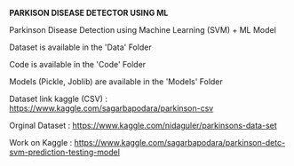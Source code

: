 **PARKISON DISEASE DETECTOR USING ML**

Parkinson Disease Detection using Machine Learning (SVM) + ML Model

Dataset is available in the 'Data' Folder

Code is available in the 'Code' Folder

Models (Pickle, Joblib) are available in the 'Models' Folder

Dataset link kaggle (CSV) : https://www.kaggle.com/sagarbapodara/parkinson-csv

Orginal Dataset : https://www.kaggle.com/nidaguler/parkinsons-data-set

Work on Kaggle : https://www.kaggle.com/sagarbapodara/parkinson-detc-svm-prediction-testing-model
